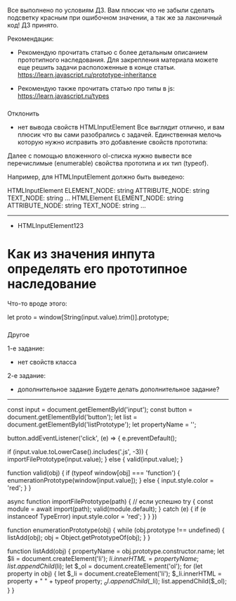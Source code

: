 Все выполнено по условиям ДЗ. Вам плюсик что не забыли сделать подсветку красным при ошибочном значении, а так же за лаконичный код! ДЗ принято.

Рекомендации:
- Рекомендую прочитать статью с более детальным описанием прототипного наследования. Для закрепления материала можете еще решить задачи расположенные в конце статьи.
https://learn.javascript.ru/prototype-inheritance

- Рекомендую также прочитать статью про типы в js:
https://learn.javascript.ru/types

###
Отклонить
- нет вывода свойств HTMLInputElement
Все выглядит отлично, и вам плюсик что вы сами разобрались с задачей. Единственная мелочь которую нужно исправить это добавление свойств прототипа:

Далее с помощью вложенного ol-списка нужно вывести все перечислимые (enumerable) свойства прототипа и их тип (typeof).

Например, для HTMLInputElement должно быть выведено:

HTMLInputElement
    ELEMENT_NODE: string
    ATTRIBUTE_NODE: string
    TEXT_NODE: string
    ...
HTMLElement
    ELEMENT_NODE: string
    ATTRIBUTE_NODE: string
    TEXT_NODE: string
    ...

---
- HTMLInputElement123

# Как из значения инпута определять его прототипное наследование
Что-то вроде этого:

let proto = window[String(input.value).trim()].prototype;



###
Другое

1-е задание:
- нет свойств класса



2-е задание:
- дополнительное задание
    Будете делать дополнительное задание?


---
const input = document.getElementById('input');
const button = document.getElementById('button');
let list = document.getElementById('listPrototype');
let propertyName = '';

button.addEventListener('click', (e) => {
  e.preventDefault();

  if (input.value.toLowerCase().includes('.js', -3)) {
    importFilePrototype(input.value);
  }
  else {
    valid(input.value);
  }

  function valid(obj) {
    if (typeof window[obj] === 'function') {
      enumerationPrototype(window[input.value]);
    }
    else {
      input.style.color = 'red';
    }
  }

  async function importFilePrototype(path) {
    // если успешно
    try {
      const module = await import(path);
      valid(module.default);
    } catch (e) {
      if (e instanceof TypeError)
        input.style.color = 'red';
    }
  }
})

function enumerationPrototype(obj) {
  while (obj.prototype !== undefined) {
    listAdd(obj);
    obj = Object.getPrototypeOf(obj);
  }
}

function listAdd(obj) {
  propertyName = obj.prototype.constructor.name;
  let $li = document.createElement('li');
  $li.innerHTML = propertyName;
  list.appendChild($li);
  let $_ol = document.createElement('ol');
  for (let property in obj) {
    let $_li = document.createElement('li');
    $_li.innerHTML = property + " " + typeof property;
    $_ol.appendChild($_li);
    list.appendChild($_ol);
  }
}
